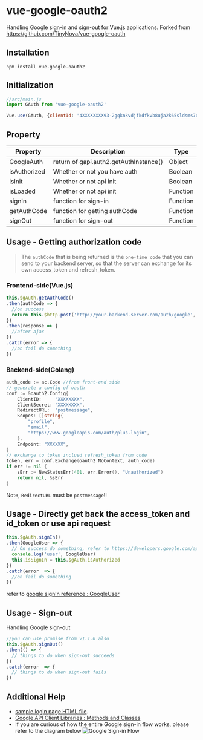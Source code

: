 # vue-google-oauth2
Handling Google sign-in and sign-out for Vue.js applications.
Forked from https://github.com/TinyNova/vue-google-oauth


## Installation
```
npm install vue-google-oauth2
```

## Initialization
```javascript
//src/main.js
import GAuth from 'vue-google-oauth2'

Vue.use(GAuth, {clientId: '4XXXXXXXX93-2gqknkvdjfkdfkvb8uja2k65sldsms7qo9.apps.googleusercontent.com', scope: 'profile email https://www.googleapis.com/auth/plus.login'})

```

## Property
| Property     | Description        | Type     |
|--------------|--------------------|----------|
| GoogleAuth   | return of gapi.auth2.getAuthInstance()   | Object |
| isAuthorized | Whether or not you have auth | Boolean  |
| isInit       | Whether or not api init | Boolean  |
| isLoaded     | Whether or not api init | Function  |
| signIn       | function for sign-in | Function  |
| getAuthCode  | function for getting authCode | Function  |
| signOut      | function for sign-out | Function  |

## Usage - Getting authorization code
>The `authCode` that is being returned is the `one-time code` that you can send to your backend server, so that the server can exchange for its own access_token and refresh_token.

### Frontend-side(Vue.js)
```javascript
this.$gAuth.getAuthCode()
.then(authCode => {
  //on success
  return this.$http.post('http://your-backend-server.com/auth/google', { code: authCode, redirect_uri: 'postmessage' })
})
.then(response => {
  //after ajax
})
.catch(error => {
  //on fail do something
})
```


### Backend-side(Golang)
```go
auth_code := ac.Code //from front-end side
// generate a config of oauth
conf := &oauth2.Config{
	ClientID:     "XXXXXXXX",
	ClientSecret: "XXXXXXXX",
	RedirectURL:  "postmessage",
	Scopes: []string{
		"profile",
		"email",
		"https://www.googleapis.com/auth/plus.login",
	},
	Endpoint: "XXXXXX",
}
// exchange to token inclued refresh_token from code
token, err = conf.Exchange(oauth2.NoContext, auth_code)
if err != nil {
	sErr := NewStatusErr(401, err.Error(), "Unauthorized")
	return nil, &sErr
}
```
Note, ```RedirectURL``` must be ```postmessage```!!



## Usage - Directly get back the access_token and id_token or use api request

```javascript
this.$gAuth.signIn()
.then(GoogleUser => {
  // On success do something, refer to https://developers.google.com/api-client-library/javascript/reference/referencedocs#googleusergetid
  console.log('user', GoogleUser)
  this.isSignIn = this.$gAuth.isAuthorized
})
.catch(error  => {
  //on fail do something
})
```

refer to [google signIn reference : GoogleUser](https://developers.google.com/api-client-library/javascript/reference/referencedocs#googleusergetid)

## Usage - Sign-out
Handling Google sign-out
```javascript
//you can use promise from v1.1.0 also
this.$gAuth.signOut()
.then(() => {
  // things to do when sign-out succeeds
})
.catch(error  => {
  // things to do when sign-out fails
})
```

## Additional Help
- [sample login page HTML file](https://github.com/guruahn/vue-google-oauth2/blob/master/sample.html).
- [Google API Client Libraries : Methods and Classes](https://developers.google.com/api-client-library/javascript/reference/referencedocs)
- If you are curious of how the entire Google sign-in flow works, please refer to the diagram below
![Google Sign-in Flow](http://i.imgur.com/BQPXKyT.png)
